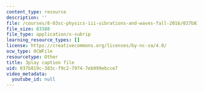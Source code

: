 ```yaml
---
content_type: resource
description: ''
file: /courses/8-03sc-physics-iii-vibrations-and-waves-fall-2016/037b819c383cf9c279747eb999ebcce7_T2n6fVybLcU.srt
file_size: 83388
file_type: application/x-subrip
learning_resource_types: []
license: https://creativecommons.org/licenses/by-nc-sa/4.0/
ocw_type: OCWFile
resourcetype: Other
title: 3play caption file
uid: 037b819c-383c-f9c2-7974-7eb999ebcce7
video_metadata:
  youtube_id: null
---
```

